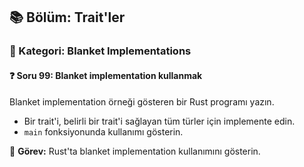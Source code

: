 ## 📚 Bölüm: Trait'ler  
### 🔹 Kategori: Blanket Implementations  
#### ❓ Soru 99: Blanket implementation kullanmak

Blanket implementation örneği gösteren bir Rust programı yazın.

- Bir trait'i, belirli bir trait'i sağlayan tüm türler için implemente edin.
- `main` fonksiyonunda kullanımı gösterin.

🔧 **Görev:** Rust'ta blanket implementation kullanımını gösterin.
